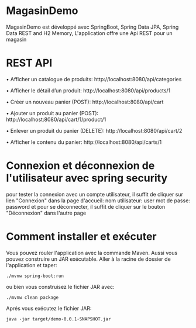 # MagasinDemo
MagasinDemo est développé avec SpringBoot, Spring Data JPA, Spring Data REST and H2 Memory,
L'application offre une Api REST pour un magasin

# REST API
• Afficher un catalogue de produits: http://localhost:8080/api/categories

• Afficher le détail d’un produit: http://localhost:8080/api/products/1

• Créer un nouveau panier (POST): http://localhost:8080/api/cart

• Ajouter un produit au panier (POST): http://localhost:8080/api/cart/1/product/1

• Enlever un produit du panier (DELETE): http://localhost:8080/api/cart/2

• Afficher le contenu du panier: http://localhost:8080/api/carts/1

# Connexion et déconnexion de l'utilisateur avec spring security
pour tester la connexion avec un compte utilisateur, il suffit de cliquer sur lien "Connexion" dans la page d'accueil:
nom utilisateur: user
mot de passe: password
et pour se déconnecter, il suffit de cliquer sur le bouton "Déconnexion" dans l'autre page


# Comment installer et exécuter
Vous pouvez rouler l'application avec la commande Maven. Aussi vous pouvez construire un JAR exécutable.
Aller à la racine de dossier de l'application et taper:

`./mvnw spring-boot:run`

ou bien vous construisez le fichier JAR avec:

`./mvnw clean package`

Aprés vous exécutez le fichier JAR:

`java -jar target/demo-0.0.1-SNAPSHOT.jar`
